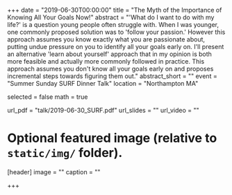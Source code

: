 +++
date = "2019-06-30T00:00:00"
title = "The Myth of the Importance of Knowing All Your Goals Now!"
abstract = "'What do I want to do with my life?' is a question young people often struggle with. When I was younger, one commonly proposed solution was to 'follow your passion.' However this approach assumes you know exactly what you are passionate about, putting undue pressure on you to identify all your goals early on. I'll present an alternative 'learn about yourself' approach that in my opinion is both more feasible and actually more commonly followed in practice. This approach assumes you don't know all your goals early on and proposes incremental steps towards figuring them out."
abstract_short = ""
event = "Summer Sunday SURF Dinner Talk"
location = "Northampton MA"

selected = false
math = true

url_pdf = "talk/2019-06-30_SURF.pdf"
url_slides = ""
url_video = ""

# Optional featured image (relative to `static/img/` folder).
[header]
image = ""
caption = ""

+++

